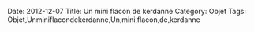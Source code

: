 Date: 2012-12-07
Title: Un mini flacon de kerdanne
Category: Objet
Tags: Objet,Unminiflacondekerdanne,Un,mini,flacon,de,kerdanne
        